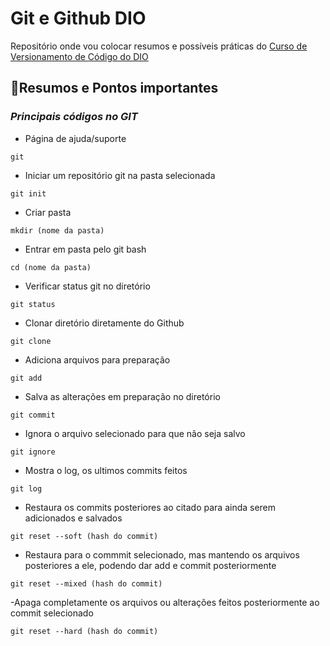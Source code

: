 
# Git e Github DIO

Repositório onde vou colocar resumos e possíveis práticas do [Curso de Versionamento de Código do DIO](https://www.dio.me)

## 🤖Resumos e Pontos importantes
### *Principais códigos no GIT*
- Página de ajuda/suporte
```
git
```
- Iniciar um repositório git na pasta selecionada
```
git init
```
- Criar pasta
```
mkdir (nome da pasta)
```
- Entrar em pasta pelo git bash
```
cd (nome da pasta)
```
- Verificar status git no diretório
```
git status
```
- Clonar diretório diretamente do Github
```
git clone
```
- Adiciona arquivos para preparação
```
git add
```
- Salva as alterações em preparação no diretório
```
git commit
```
- Ignora o arquivo selecionado para que não seja salvo
```
git ignore
```
- Mostra o log, os ultimos commits feitos
```
git log
```
- Restaura os commits posteriores ao citado para ainda serem adicionados e salvados
```
git reset --soft (hash do commit)
```
- Restaura para o commmit selecionado, mas mantendo os arquivos posteriores a ele, podendo dar add e commit posteriormente
```
git reset --mixed (hash do commit)
```
-Apaga completamente os arquivos ou alterações feitos posteriormente ao commit selecionado
```
git reset --hard (hash do commit)
```
